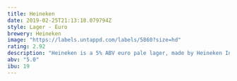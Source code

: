```yaml
---
title: Heineken
date: 2019-02-25T21:13:18.079794Z
style: Lager - Euro
brewery: Heineken
image: "https://labels.untappd.com/labels/5860?size=hd"
rating: 2.92
description: "Heineken is a 5% ABV euro pale lager, made by Heineken International since 1873. It is available in a 4.3% alcohol by volume, in countries such as Ireland. It is the flagship product of the company and is made of purified water, malted barley, hops, and yeast. In 1886 H. Elion finished the development of the Heineken A-yeast. This is the yeast that is still used for the beer. The beer is force carbonated. It is popular in the United States, Europe and Middle Eastern countries."
abv: "5.0"
ibu: 19
---
```

